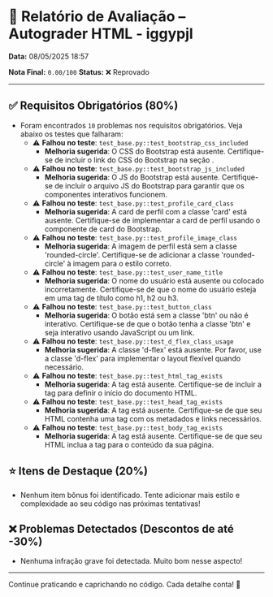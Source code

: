 # 🧪 Relatório de Avaliação – Autograder HTML - iggypjl

**Data:** 08/05/2025 18:57

**Nota Final:** `0.00/100`
**Status:** ❌ Reprovado

---
## ✅ Requisitos Obrigatórios (80%)
- Foram encontrados `10` problemas nos requisitos obrigatórios. Veja abaixo os testes que falharam:
  - ⚠️ **Falhou no teste**: `test_base.py::test_bootstrap_css_included`
    - **Melhoria sugerida**: O CSS do Bootstrap está ausente. Certifique-se de incluir o link do CSS do Bootstrap na seção <head>.
  - ⚠️ **Falhou no teste**: `test_base.py::test_bootstrap_js_included`
    - **Melhoria sugerida**: O JS do Bootstrap está ausente. Certifique-se de incluir o arquivo JS do Bootstrap para garantir que os componentes interativos funcionem.
  - ⚠️ **Falhou no teste**: `test_base.py::test_profile_card_class`
    - **Melhoria sugerida**: A card de perfil com a classe 'card' está ausente. Certifique-se de implementar a card de perfil usando o componente de card do Bootstrap.
  - ⚠️ **Falhou no teste**: `test_base.py::test_profile_image_class`
    - **Melhoria sugerida**: A imagem de perfil está sem a classe 'rounded-circle'. Certifique-se de adicionar a classe 'rounded-circle' à imagem para o estilo correto.
  - ⚠️ **Falhou no teste**: `test_base.py::test_user_name_title`
    - **Melhoria sugerida**: O nome do usuário está ausente ou colocado incorretamente. Certifique-se de que o nome do usuário esteja em uma tag de título como h1, h2 ou h3.
  - ⚠️ **Falhou no teste**: `test_base.py::test_button_class`
    - **Melhoria sugerida**: O botão está sem a classe 'btn' ou não é interativo. Certifique-se de que o botão tenha a classe 'btn' e seja interativo usando JavaScript ou um link.
  - ⚠️ **Falhou no teste**: `test_base.py::test_d_flex_class_usage`
    - **Melhoria sugerida**: A classe 'd-flex' está ausente. Por favor, use a classe 'd-flex' para implementar o layout flexível quando necessário.
  - ⚠️ **Falhou no teste**: `test_base.py::test_html_tag_exists`
    - **Melhoria sugerida**: A tag <html> está ausente. Certifique-se de incluir a tag <html> para definir o início do documento HTML.
  - ⚠️ **Falhou no teste**: `test_base.py::test_head_tag_exists`
    - **Melhoria sugerida**: A tag <head> está ausente. Certifique-se de que seu HTML contenha uma tag <head> com os metadados e links necessários.
  - ⚠️ **Falhou no teste**: `test_base.py::test_body_tag_exists`
    - **Melhoria sugerida**: A tag <body> está ausente. Certifique-se de que seu HTML inclua a tag <body> para o conteúdo da sua página.

## ⭐ Itens de Destaque (20%)
- Nenhum item bônus foi identificado. Tente adicionar mais estilo e complexidade ao seu código nas próximas tentativas!

## ❌ Problemas Detectados (Descontos de até -30%)
- Nenhuma infração grave foi detectada. Muito bom nesse aspecto!

---
Continue praticando e caprichando no código. Cada detalhe conta! 💪
